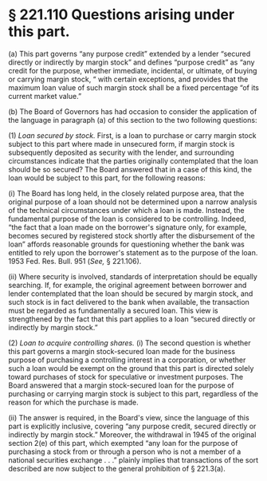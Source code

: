 # § 221.110   Questions arising under this part.

(a) This part governs “any purpose credit” extended by a lender “secured directly or indirectly by margin stock” and defines “purpose credit” as “any credit for the purpose, whether immediate, incidental, or ultimate, of buying or carrying margin stock, “ with certain exceptions, and provides that the maximum loan value of such margin stock shall be a fixed percentage “of its current market value.”


(b) The Board of Governors has had occasion to consider the application of the language in paragraph (a) of this section to the two following questions:


(1) *Loan secured by stock.* First, is a loan to purchase or carry margin stock subject to this part where made in unsecured form, if margin stock is subsequently deposited as security with the lender, and surrounding circumstances indicate that the parties originally contemplated that the loan should be so secured? The Board answered that in a case of this kind, the loan would be subject to this part, for the following reasons:


(i) The Board has long held, in the closely related purpose area, that the original purpose of a loan should not be determined upon a narrow analysis of the technical circumstances under which a loan is made. Instead, the fundamental purpose of the loan is considered to be controlling. Indeed, “the fact that a loan made on the borrower's signature only, for example, becomes secured by registered stock shortly after the disbursement of the loan” affords reasonable grounds for questioning whether the bank was entitled to rely upon the borrower's statement as to the purpose of the loan. 1953 Fed. Res. Bull. 951 (*See,* § 221.106).


(ii) Where security is involved, standards of interpretation should be equally searching. If, for example, the original agreement between borrower and lender contemplated that the loan should be secured by margin stock, and such stock is in fact delivered to the bank when available, the transaction must be regarded as fundamentally a secured loan. This view is strengthened by the fact that this part applies to a loan “secured directly or indirectly by margin stock.”


(2) *Loan to acquire controlling shares.* (i) The second question is whether this part governs a margin stock-secured loan made for the business purpose of purchasing a controlling interest in a corporation, or whether such a loan would be exempt on the ground that this part is directed solely toward purchases of stock for speculative or investment purposes. The Board answered that a margin stock-secured loan for the purpose of purchasing or carrying margin stock is subject to this part, regardless of the reason for which the purchase is made.


(ii) The answer is required, in the Board's view, since the language of this part is explicitly inclusive, covering “any purpose credit, secured directly or indirectly by margin stock.” Moreover, the withdrawal in 1945 of the original section 2(e) of this part, which exempted “any loan for the purpose of purchasing a stock from or through a person who is not a member of a national securities exchange . . .” plainly implies that transactions of the sort described are now subject to the general prohibition of § 221.3(a).




